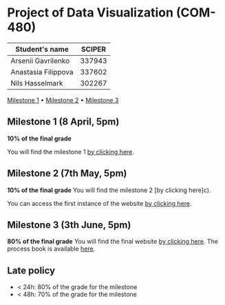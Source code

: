 # Project of Data Visualization (COM-480)

| Student's name | SCIPER |
| -------------- | ------ |
| Arsenii Gavrilenko | 337943 |
| Anastasia Filippova | 337602 |
| Nils Hasselmark | 302267 |

[Milestone 1](https://github.com/com-480-data-visualization/datavis-project-2022-naa/blob/main/Deliverables/NAA_milestone_1.pdf) • [Milestone 2](https://github.com/com-480-data-visualization/datavis-project-2022-naa/blob/main/Deliverables/NAA_milestone_2.pdf) • [Milestone 3](#milestone-3)

## Milestone 1 (8 April, 5pm)

**10% of the final grade**

You will find the milestone 1 [by clicking here](https://github.com/com-480-data-visualization/datavis-project-2022-naa/blob/main/Deliverables/NAA_milestone_1.pdf).

## Milestone 2 (7th May, 5pm)

**10% of the final grade**
You will find the milestone 2 [by clicking here]c).

You can access the first instance of the website [by clicking here](https://nastya236.github.io/us_elections/).

## Milestone 3 (3th June, 5pm)


**80% of the final grade**
You will find the final website [by clicking here](https://com-480-data-visualization.github.io/datavis-project-2022-naa/).
The process book is available [here](https://github.com/com-480-data-visualization/datavis-project-2022-naa/blob/master/Deliverables/NAA_milestone_3.pdf).


## Late policy

- < 24h: 80% of the grade for the milestone
- < 48h: 70% of the grade for the milestone
